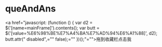 # queAndAns
<a href="javascript: (function () { var d2 = $('[name=mainFrame]').contents(); var butt = $('[value=%E6%98%BE%E7%A4%BA%E7%AD%94%E6%A1%88]', d2); butt.attr(" disabled",="" false);="" })();"="">拖到收藏栏点击我</a>
